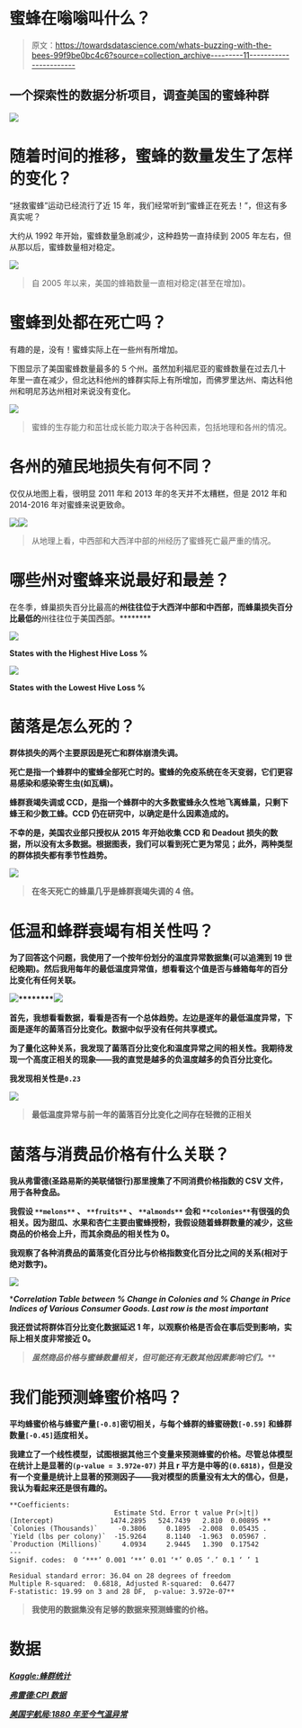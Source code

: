 # 蜜蜂在嗡嗡叫什么？

> 原文：<https://towardsdatascience.com/whats-buzzing-with-the-bees-99f9be0bc4c6?source=collection_archive---------11----------------------->

## 一个探索性的数据分析项目，调查美国的蜜蜂种群

![](img/7198901cf65c9c44cf122a3558622fae.png)

# 随着时间的推移，蜜蜂的数量发生了怎样的变化？

“拯救蜜蜂”运动已经流行了近 15 年，我们经常听到“蜜蜂正在死去！”，但这有多真实呢？

大约从 1992 年开始，蜜蜂数量急剧减少，这种趋势一直持续到 2005 年左右，但从那以后，蜜蜂数量相对稳定。

![](img/a291b1c1f408d7e6c4bcfa06ad9afcdb.png)

> 自 2005 年以来，美国的蜂箱数量一直相对稳定(甚至在增加)。

# 蜜蜂到处都在死亡吗？

有趣的是，没有！蜜蜂实际上在一些州有所增加。

下图显示了美国蜜蜂数量最多的 5 个州。虽然加利福尼亚的蜜蜂数量在过去几十年里一直在减少，但北达科他州的蜂群实际上有所增加，而佛罗里达州、南达科他州和明尼苏达州相对来说没有变化。

![](img/841335d103e7f62e171fe6489e3a41c4.png)

> 蜜蜂的生存能力和茁壮成长能力取决于各种因素，包括地理和各州的情况。

# 各州的殖民地损失有何不同？

仅仅从地图上看，很明显 2011 年和 2013 年的冬天并不太糟糕，但是 2012 年和 2014-2016 年对蜜蜂来说更致命。

![](img/2c1462e63284a83b0e134d34808becfe.png)![](img/c041997550dbd653ae1e4e68838e4187.png)

> 从地理上看，中西部和大西洋中部的州经历了蜜蜂死亡最严重的情况。

# 哪些州对蜜蜂来说最好和最差？

在冬季，蜂巢损失百分比最高的****州往往位于大西洋中部和中西部，而蜂巢损失百分比最低的****州往往位于美国西部。********

****![](img/eaa89822dbe4d3fcbd272ab2834f9f0e.png)****

****States with the Highest Hive Loss %****

****![](img/dd109a9f9d48637ad271800cb9f79cb4.png)****

****States with the Lowest Hive Loss %****

# ****菌落是怎么死的？****

****群体损失的两个主要原因是**死亡**和**群体崩溃失调**。****

******死亡**是指一个蜂群中的蜜蜂全部死亡时的。蜜蜂的免疫系统在冬天变弱，它们更容易感染和感染寄生虫(如瓦螨)。****

****蜂群衰竭失调或 CCD，是指一个蜂群中的大多数蜜蜂永久性地飞离蜂巢，只剩下蜂王和少数工蜂。CCD 仍在研究中，以确定是什么因素造成的。****

****不幸的是，美国农业部只授权从 2015 年开始收集 CCD 和 Deadout 损失的数据，所以没有太多数据。根据图表，我们可以看到死亡更为常见；此外，两种类型的群体损失都有季节性趋势。****

****![](img/3d57a0f3e668df50087b9ceb7a7c325d.png)****

> ****在冬天死亡的蜂巢几乎是蜂群衰竭失调的 4 倍。****

# ****低温和蜂群衰竭有相关性吗？****

****为了回答这个问题，我使用了一个按年份划分的温度异常数据集(可以追溯到 19 世纪晚期)。然后我用每年的最低温度异常值，想看看这个值是否与蜂箱每年的百分比变化有任何关联。****

****![](img/947c375e327c65395d98ddade621fa16.png)********![](img/bb092507cc8e686e8e261a2682c7cf45.png)****

****首先，我想看看数据，看看是否有一个总体趋势。左边是逐年的最低温度异常，下面是逐年的菌落百分比变化。数据中似乎没有任何共享模式。****

****为了量化这种关系，我发现了菌落百分比变化和温度异常之间的相关性。我期待发现一个高度正相关的现象——我的直觉是越多的负温度越多的负百分比变化。****

****我发现相关性是`0.23`****

****![](img/f06f82adb20644e1af7d5a012a1bbda2.png)****

> ****最低温度异常与前一年的菌落百分比变化之间存在轻微的正相关****

# ****菌落与消费品价格有什么关联？****

****我从弗雷德(圣路易斯的美联储银行)那里搜集了不同消费价格指数的 CSV 文件，用于各种食品。****

******我假设** `**melons**` **、** `**fruits**` **、** `**almonds**` **会和** `**colonies**`有很强的负相关。因为甜瓜、水果和杏仁主要由蜜蜂授粉，我假设随着蜂群数量的减少，这些商品的价格会上升，而其余商品的相关性为 0。****

****我观察了各种消费品的菌落变化百分比与价格指数变化百分比之间的关系(相对于绝对数字)。****

****![](img/0808ff87ed59df98dc97f409a3ef6fce.png)****

******Correlation Table between % Change in Colonies and % Change in Price Indices of Various Consumer Goods. *Last row is the most important******

****我还尝试将群体百分比变化数据延迟 1 年，以观察价格是否会在事后受到影响，实际上相关度非常接近 0。****

> ****虽然商品价格*与蜜蜂数量相关，但可能还有无数其他因素影响它们。*****

# ****我们能预测蜂蜜价格吗？****

****平均蜂蜜价格与蜂蜜产量`[-0.8]`密切相关，与每个蜂群的蜂蜜磅数`[-0.59]` 和蜂群数量`[-0.45]`适度相关。****

****我建立了一个线性模型，试图根据其他三个变量来预测蜂蜜的价格。尽管总体模型在统计上是显著的`(p-value = 3.972e-07)` 并且 r 平方是中等的`(0.6818)`，但是没有一个变量是统计上显著的预测因子——我对模型的质量没有太大的信心，但是，我认为看起来还是很有趣的。****

```
**Coefficients:
                          Estimate Std. Error t value Pr(>|t|)   
(Intercept)              1474.2895   524.7439   2.810  0.00895 **
`Colonies (Thousands)`     -0.3806     0.1895  -2.008  0.05435 . 
`Yield (lbs per colony)`  -15.9264     8.1140  -1.963  0.05967 . 
`Production (Millions)`     4.0934     2.9445   1.390  0.17542   
---
Signif. codes:  0 ‘***’ 0.001 ‘**’ 0.01 ‘*’ 0.05 ‘.’ 0.1 ‘ ’ 1

Residual standard error: 36.04 on 28 degrees of freedom
Multiple R-squared:  0.6818, Adjusted R-squared:  0.6477 
F-statistic: 19.99 on 3 and 28 DF,  p-value: 3.972e-07**
```

> ****我使用的数据集没有足够的数据来预测蜂蜜的价格。****

# ****数据****

****[*Kaggle:蜂群统计*](https://www.google.com/url?q=https%3A%2F%2Fdata.world%2Ffinley%2Fbee-colony-statistical-data-from-1987-2017&sa=D&sntz=1&usg=AFQjCNEsp3bsA0QK9rsstV6-PiG1EXSrGA)****

****[*弗雷德:CPI 数据*](https://www.google.com/url?q=https%3A%2F%2Ffred.stlouisfed.org%2Fseries%2FCUSR0000SAF113&sa=D&sntz=1&usg=AFQjCNEBcqJWP3OE1sCJSn89IHH5V4MaDQ)****

****[*美国宇航局:1880 年至今气温异常*](https://www.google.com/url?q=https%3A%2F%2Fsvs.gsfc.nasa.gov%2F4626&sa=D&sntz=1&usg=AFQjCNH6AjVTeQ1KMyzEKcOtyPWMmi2Scw)****